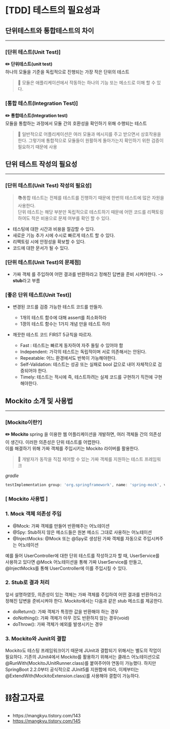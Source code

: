# [TDD] 테스트의 필요성과 

## 단위테스트와 통합테스트의 차이

---
### [단위 테스트(Unit Test)]

 **✏️ 단위테스트(unit test)**   
     하나의 모듈을 기준을 독립적으로 진행되는 가장 작은 단위의 테스트
> 🔎 모듈은 애플리케이션에서 작동하는 하나의 기능 또는 메소드로 이해 할 수 있다.

### [통합 테스트(Integration Test)]

**✏️ 통합테스트(Integration test)**   
모듈을 통합하는 과정에서 모듈 간의 호환성을 확인하기 위해 수행되는 테스트
> 🔎 일반적으로 어플리케이션은 여러 모듈과 메시지를 주고 받으면서 상호작용을 한다. 그렇기에 통합적으로 모듈들이 원활하게 돌아가는지
> 확인하기 위한 검증이 필요하기 때문에 사용


## 단위 테스트 작성의 필요성

---
### [단위 테스트(Unit Test) 작성의 필요성]

> 📚통합 테스트는 전체를 테스트를 진행하기 때문에 한번의 테스트에 많은 자원을 사용한다.   
> 단위 테스트는 해당 부분만 독립적으로 테스트하기 때문에 어떤 코드를 리팩토링하여도 적은 비용으로 문제 여부를 확인 할 수 있다.

 - 테스팅에 대한 시간과 비용을 절감할 수 있다.
 - 새로운 기능 추가 시에 수시로 빠르게 테스트 할 수 있다.
 - 리팩토링 시에 안정성을 확보할 수 있다.
 - 코드에 대한 문서가 될 수 있다.

### [단위 테스트(Unit Test)의 문제점]

- 가짜 객체 를 주입하여 어떤 결과를 반환하라고 정해진 답변을 준비 시켜야한다. -> **stub**라고 부름

### [좋은 단위 테스트(Unit Test)]

- 변경된 코드를 검증 가능한 테스트 코드를 만들자.
  - 1개의 테스트 함수에 대해 assert를 최소화하라
  - 1갱의 테스트 함수는 1가지 개념 만을 테스트 하라

- 깨끗한 테스트 코드 FIRST 5규칙을 따르자.
  - Fast :  테스트는 빠르게 동자하여 자주 돌릴 수 있어야 함
  - Independent: 가각의 테스트는 독립적이며 서로 의존해서는 안된다.
  - Repeatable: 어느 환경에서도 반복이 가능해야한다.
  - Self-Validation: 테스트는 성공 또는 실패로 bool 값으로 내어 자체적으로 검증되어야 한다.
  - Timely: 테스트는 적시에 즉, 테스트하려는 실제 코드를 구현하기 직전에 구현해야한다.


## Mockito 소개 및 사용법

---

### [Mockito이란?]

**✏️ Mockito**
spring 을 이용한 웹 어플리케이션을 개발하면, 여러 객체들 간의 의존성이 생긴다. 이러한 의존성은 단위 테스트를 어렵한다.   
이를 해결하기 위해 가짜 객체를 주입시키는 Mockito 라이버를 활용한다.
> 🔎  개발자가 동작을 직접 제어할 수 있는 가짜 객체를 지원하는 테스트 프레임워크

*gradle*  
```groovy
testImplementation group: 'org.springframework', name: 'spring-mock', version: '2.0.8'
```

### [ Mockito 사용법 ]
### 1. Mock 객체 의존성 주입

- @Mock: 가짜 객체를 만들어 반환해주는 어노테이션
- @Spy: Stub하지 않은 메소드들은 원본 메소드 그대로 사용하는 어노테이션
- @InjectMocks: @Mock 또는 @Spy로 생성된 가짜 객체를 자동으로 주입시켜주는 어노테이션


예를 들어 UserController에 대한 단위 테스트를 작성하고자 할 때, UserService를 사용하고 있다면 @Mock 어노테이션을 통해 가짜 UserService를 만들고, @InjectMocks를 통해 UserController에 이를 주입시킬 수 있다.



### 2. Stub로 결과 처리
   앞서 설명하였듯, 의존성이 있는 객체는 가짜 객체를 주입하여 어떤 결과를 반환하라고 정해진 답변을 준비시켜야 한다. Mockito에서는 다음과 같은 stub 메소드를 제공한다.

- doReturn(): 가짜 객체가 특정한 값을 반환해야 하는 경우
- doNothing(): 가짜 객체가 아무 것도 반환하지 않는 경우(void)
- doThrow(): 가짜 객체가 예외를 발생시키는 경우






### 3. Mockito와 Junit의 결합
   Mockito도 테스팅 프레임워크이기 때문에 JUnit과 결합되기 위해서는 별도의 작업이 필요하다. 기존의 JUnit4에서 Mockito를 활용하기 위해서는 클래스 어노테이션으로 @RunWith(MockitoJUnitRunner.class)를 붙여주어야 연동이 가능했다. 하지만 SpringBoot 2.2.0부터 공식적으로 JUnit5를 지원함에 따라, 이제부터는 @ExtendWith(MockitoExtension.class)를 사용해야 결합이 가능하다.

# ⛓참고자료

- ️https://mangkyu.tistory.com/143
- https://mangkyu.tistory.com/145